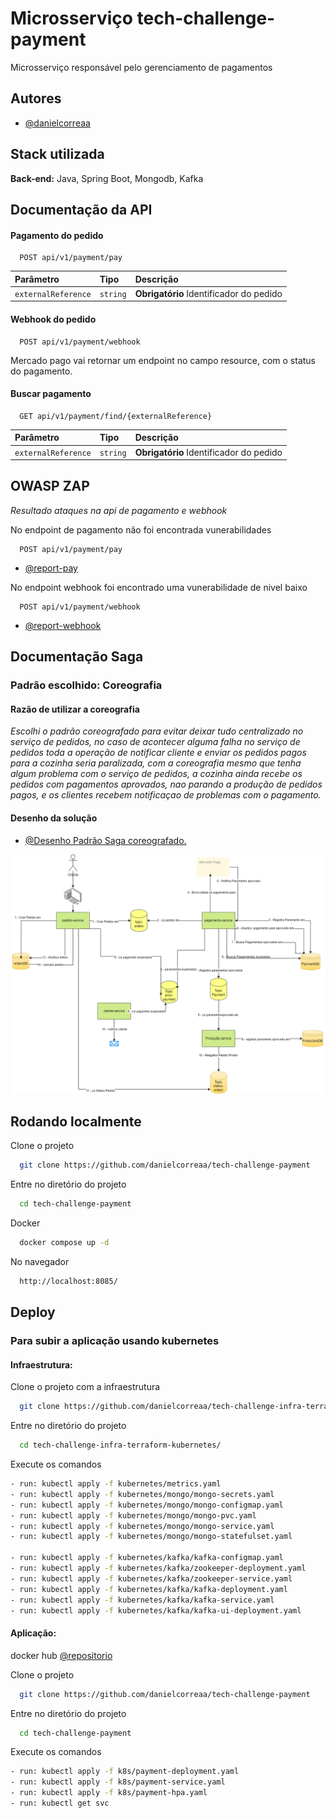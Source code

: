 # Microsserviço tech-challenge-payment

Microsserviço responsável pelo gerenciamento de pagamentos


## Autores

- [@danielcorreaa](https://github.com/danielcorreaa)


## Stack utilizada


**Back-end:** Java, Spring Boot, Mongodb, Kafka


## Documentação da API


#### Pagamento do pedido 

```http
  POST api/v1/payment/pay
```

| Parâmetro   | Tipo       | Descrição                           |
| :---------- | :--------- | :---------------------------------- |
| `externalReference` | `string` |  **Obrigatório** Identificador do pedido |


#### Webhook do pedido 

```http
  POST api/v1/payment/webhook
```
Mercado pago vai retornar um endpoint no campo resource, com o status do pagamento.


#### Buscar pagamento

```http
  GET api/v1/payment/find/{externalReference}
```
| Parâmetro   | Tipo       | Descrição                           |
| :---------- | :--------- | :---------------------------------- |
| `externalReference` | `string` |  **Obrigatório** Identificador do pedido |



## OWASP ZAP
*Resultado ataques na api de pagamento e webhook*

No endpoint de pagamento não foi encontrada vunerabilidades

```http
  POST api/v1/payment/pay
  ```

- [@report-pay](https://danielcorreaa.github.io/tech-challenge-payment/before/pay/report.html)


No endpoint webhook foi encontrado uma vunerabilidade de nivel baixo

```http
  POST api/v1/payment/webhook
  ```
- [@report-webhook](https://danielcorreaa.github.io/tech-challenge-payment/before/webhook/report.html)



## Documentação Saga

### Padrão escolhido: Coreografia 

#### Razão de utilizar a coreografia
*Escolhi o padrão coreografado para evitar deixar tudo centralizado no serviço de pedidos, no caso de acontecer alguma falha no serviço de pedidos toda a operação de notificar cliente e enviar os pedidos pagos para a cozinha seria paralizada, com a coreografia mesmo que tenha algum problema com o serviço de pedidos, a cozinha ainda recebe os pedidos com pagamentos aprovados, nao parando a produção de pedidos pagos, e os clientes recebem notificaçao de problemas com o pagamento.*

#### Desenho da solução

- [@Desenho Padrão Saga coreografado.](https://danielcorreaa.github.io/tech-challenge-production/images/saga-diagrama.png)

![Desenho Padrão Saga coreografado.](/images/saga-diagrama.png)




## Rodando localmente

Clone o projeto

```bash
  git clone https://github.com/danielcorreaa/tech-challenge-payment
```

Entre no diretório do projeto

```bash
  cd tech-challenge-payment
```

Docker

```bash
  docker compose up -d
```

No navegador

```bash
  http://localhost:8085/
```



## Deploy

### Para subir a aplicação usando kubernetes

#### Infraestrutura:

Clone o projeto com a infraestrutura

```bash
  git clone https://github.com/danielcorreaa/tech-challenge-infra-terraform-kubernetes.git
```
Entre no diretório do projeto

```bash
  cd tech-challenge-infra-terraform-kubernetes/
````

Execute os comandos

```bash   
- run: kubectl apply -f kubernetes/metrics.yaml     
- run: kubectl apply -f kubernetes/mongo/mongo-secrets.yaml 
- run: kubectl apply -f kubernetes/mongo/mongo-configmap.yaml 
- run: kubectl apply -f kubernetes/mongo/mongo-pvc.yaml 
- run: kubectl apply -f kubernetes/mongo/mongo-service.yaml 
- run: kubectl apply -f kubernetes/mongo/mongo-statefulset.yaml

- run: kubectl apply -f kubernetes/kafka/kafka-configmap.yaml
- run: kubectl apply -f kubernetes/kafka/zookeeper-deployment.yaml
- run: kubectl apply -f kubernetes/kafka/zookeeper-service.yaml
- run: kubectl apply -f kubernetes/kafka/kafka-deployment.yaml
- run: kubectl apply -f kubernetes/kafka/kafka-service.yaml
- run: kubectl apply -f kubernetes/kafka/kafka-ui-deployment.yaml

````

#### Aplicação:

docker hub [@repositorio](https://hub.docker.com/r/daniel36/tech-challenge-payment/tags)

Clone o projeto

```bash
  git clone https://github.com/danielcorreaa/tech-challenge-payment
```

Entre no diretório do projeto

```bash
  cd tech-challenge-payment
```

Execute os comandos
```bash   
- run: kubectl apply -f k8s/payment-deployment.yaml
- run: kubectl apply -f k8s/payment-service.yaml     
- run: kubectl apply -f k8s/payment-hpa.yaml
- run: kubectl get svc

````

